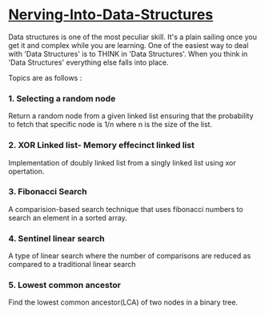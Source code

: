 # [Nerving-Into-Data-Structures](https://kashish121.github.io/Nerving-Into-Data-Structures/)
Data structures is one of the most peculiar skill. It's a plain sailing once you get it and complex while you are learning.  One of the easiest way to deal with 'Data Structures' is to THINK in 'Data Structures'. When you think in 'Data Structures' everything else falls into place.

Topics are as follows :

### 1. Selecting a random node
Return a random node from a given linked list ensuring that the probability to fetch that specific node is 1/n where n is the size of the list.

### 2. XOR Linked list- Memory effecinct linked list
Implementation of doubly linked list from a singly linked list using xor opertation.

### 3. Fibonacci Search
A comparision-based search technique that uses fibonacci numbers to search an element in a sorted array.

### 4. Sentinel linear search
A type of linear search where the number of comparisons are reduced as compared to a traditional linear search

### 5. Lowest common ancestor
Find the lowest common ancestor(LCA) of two nodes in a binary tree.
